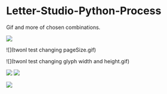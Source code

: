 # Letter-Studio-Python-Process
Gif and more of chosen combinations.


![](twon12.gif)

![](twonl test changing pageSize.gif)

![](twonl test changing glyph width and height.gif)


![](twonl6.gif)
![](twon14.gif)

![](twon7.gif)



